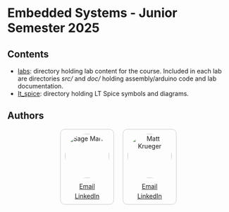 # Embedded Systems - Junior Semester 2025

## Contents
- [labs](https://github.com/mattnkrueger/embedded_systems_marks_krueger/tree/main/labs): directory holding lab content for the course. Included in each lab are directories _src/_ and _doc/_ holding assembly/arduino code and lab documentation.
- [lt_spice](https://github.com/mattnkrueger/embedded_systems_marks_krueger/tree/main/lt_spice): directory holding LT Spice symbols and diagrams.

## Authors
<div style="display: flex; justify-content: center; gap: 20px; align-items: center;">
  
  <div style="display: flex; flex-direction: column; align-items: center; text-align: center; border: 1px solid #ccc; padding: 10px; border-radius: 10px;">
    <img src="" alt="Sage Marks" style="width: 100px; height: 100px; border-radius: 50%; margin-bottom: 10px;">
    <div style="display: flex; flex-direction: column; gap: 5px;">
      <a href="mailto:sage-marks@uiowa.edu">Email</a>
      <a href="https://www.linkedin.com/in/sage-marks-71a044293/">LinkedIn</a>
    </div>
  </div>

  <div style="display: flex; flex-direction: column; align-items: center; text-align: center; border: 1px solid #ccc; padding: 10px; border-radius: 10px;">
    <img src="" alt="Matt Krueger" style="width: 100px; height: 100px; border-radius: 50%; margin-bottom: 10px;">
    <div style="display: flex; flex-direction: column; gap: 5px;">
      <a href="mailto:matthew-krueger@uiowa.edu">Email</a>
      <a href="https://www.linkedin.com/in/mattnkrueger/">LinkedIn</a>
    </div>
  </div>                  

</div>

